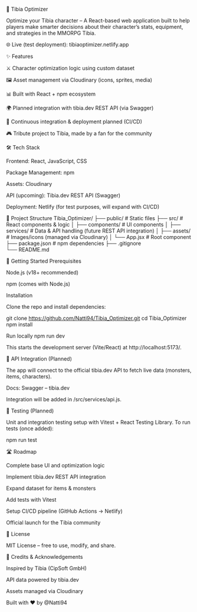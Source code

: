 🐉 Tibia Optimizer

Optimize your Tibia character – A React-based web application built to help players make smarter decisions about their character’s stats, equipment, and strategies in the MMORPG Tibia.

🌐 Live (test deployment): tibiaoptimizer.netlify.app

✨ Features

⚔️ Character optimization logic using custom dataset

🖼️ Asset management via Cloudinary (icons, sprites, media)

📊 Built with React + npm ecosystem

🌍 Planned integration with tibia.dev REST API
(via Swagger)

🚀 Continuous integration & deployment planned (CI/CD)

🎮 Tribute project to Tibia, made by a fan for the community

🛠️ Tech Stack

Frontend: React, JavaScript, CSS

Package Management: npm

Assets: Cloudinary

API (upcoming): Tibia.dev REST API (Swagger)

Deployment: Netlify (for test purposes, will expand with CI/CD)

📂 Project Structure
Tibia_Optimizer/
├── public/ # Static files
├── src/ # React components & logic
│ ├── components/ # UI components
│ ├── services/ # Data & API handling (future REST API integration)
│ ├── assets/ # Images/icons (managed via Cloudinary)
│ └── App.jsx # Root component
├── package.json # npm dependencies
├── .gitignore  
 └── README.md

🚀 Getting Started
Prerequisites

Node.js
(v18+ recommended)

npm (comes with Node.js)

Installation

Clone the repo and install dependencies:

git clone https://github.com/Natti94/Tibia_Optimizer.git
cd Tibia_Optimizer
npm install

Run locally
npm run dev

This starts the development server (Vite/React) at http://localhost:5173/.

🔌 API Integration (Planned)

The app will connect to the official tibia.dev
API to fetch live data (monsters, items, characters).

Docs: Swagger – tibia.dev

Integration will be added in /src/services/api.js.

🧪 Testing (Planned)

Unit and integration testing setup with Vitest + React Testing Library.
To run tests (once added):

npm run test

🛣️ Roadmap

Complete base UI and optimization logic

Implement tibia.dev REST API integration

Expand dataset for items & monsters

Add tests with Vitest

Setup CI/CD pipeline (GitHub Actions → Netlify)

Official launch for the Tibia community

📜 License

MIT License – free to use, modify, and share.

💬 Credits & Acknowledgements

Inspired by Tibia (CipSoft GmbH)

API data powered by tibia.dev

Assets managed via Cloudinary

Built with ❤️ by @Natti94
